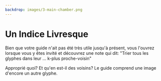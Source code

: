 ```yaml
---
backdrop: images/3-main-chamber.png
---
```


# Un Indice Livresque

Bien que votre guide n'ait pas été très utile jusqu'à présent, vous l'ouvrez lorsque vous y êtes invité et découvrez une note qui dit: "Trier tous les glyphes dans leur ... k-plus proche-voisin"

Approprié quoi? Et qu'en est-il des voisins? Le guide comprend une image d'encore un autre glyphe.

<Item id="15" />

<Page url="599" instructions="Vous cliquez sur l'URL qui apparaît à côté de l'image du glyphe pour en savoir plus sur ces voisins et leur tri. Il semble que vous deviez réorganiser les glyphes cassés sur la frise en fonction de leur «maison»." action="Continuer" condition="15" />

